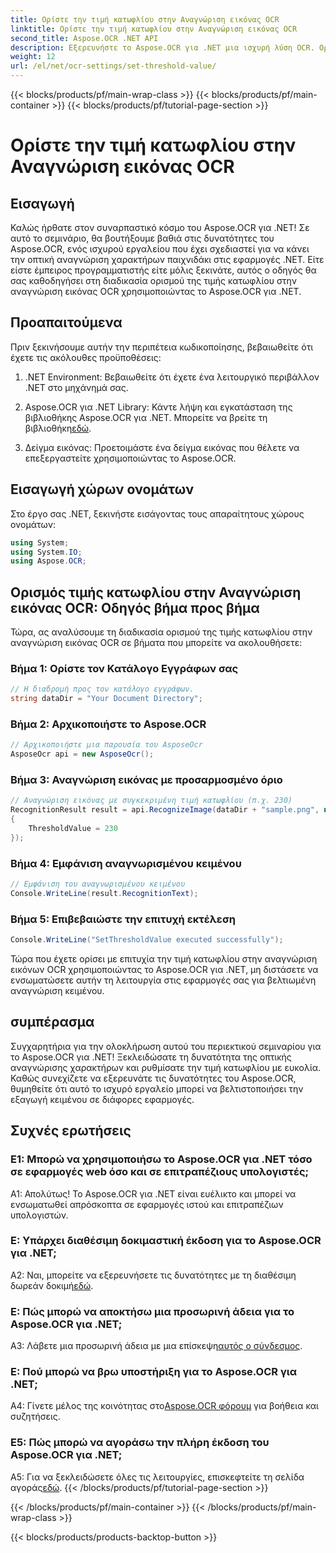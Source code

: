 ```yaml
---
title: Ορίστε την τιμή κατωφλίου στην Αναγνώριση εικόνας OCR
linktitle: Ορίστε την τιμή κατωφλίου στην Αναγνώριση εικόνας OCR
second_title: Aspose.OCR .NET API
description: Εξερευνήστε το Aspose.OCR για .NET μια ισχυρή λύση OCR. Ορίστε τις προσαρμοσμένες τιμές κατωφλίου χωρίς κόπο. Βελτιώστε την αναγνώριση κειμένου στις εφαρμογές σας.
weight: 12
url: /el/net/ocr-settings/set-threshold-value/
---
```


{{< blocks/products/pf/main-wrap-class >}}
{{< blocks/products/pf/main-container >}}
{{< blocks/products/pf/tutorial-page-section >}}

# Ορίστε την τιμή κατωφλίου στην Αναγνώριση εικόνας OCR

## Εισαγωγή

Καλώς ήρθατε στον συναρπαστικό κόσμο του Aspose.OCR για .NET! Σε αυτό το σεμινάριο, θα βουτήξουμε βαθιά στις δυνατότητες του Aspose.OCR, ενός ισχυρού εργαλείου που έχει σχεδιαστεί για να κάνει την οπτική αναγνώριση χαρακτήρων παιχνιδάκι στις εφαρμογές .NET. Είτε είστε έμπειρος προγραμματιστής είτε μόλις ξεκινάτε, αυτός ο οδηγός θα σας καθοδηγήσει στη διαδικασία ορισμού της τιμής κατωφλίου στην αναγνώριση εικόνας OCR χρησιμοποιώντας το Aspose.OCR για .NET.

## Προαπαιτούμενα

Πριν ξεκινήσουμε αυτήν την περιπέτεια κωδικοποίησης, βεβαιωθείτε ότι έχετε τις ακόλουθες προϋποθέσεις:

1. .NET Environment: Βεβαιωθείτε ότι έχετε ένα λειτουργικό περιβάλλον .NET στο μηχάνημά σας.

2.  Aspose.OCR για .NET Library: Κάντε λήψη και εγκατάσταση της βιβλιοθήκης Aspose.OCR για .NET. Μπορείτε να βρείτε τη βιβλιοθήκη[εδώ](https://releases.aspose.com/ocr/net/).

3. Δείγμα εικόνας: Προετοιμάστε ένα δείγμα εικόνας που θέλετε να επεξεργαστείτε χρησιμοποιώντας το Aspose.OCR.

## Εισαγωγή χώρων ονομάτων

Στο έργο σας .NET, ξεκινήστε εισάγοντας τους απαραίτητους χώρους ονομάτων:

```csharp
using System;
using System.IO;
using Aspose.OCR;
```

## Ορισμός τιμής κατωφλίου στην Αναγνώριση εικόνας OCR: Οδηγός βήμα προς βήμα

Τώρα, ας αναλύσουμε τη διαδικασία ορισμού της τιμής κατωφλίου στην αναγνώριση εικόνας OCR σε βήματα που μπορείτε να ακολουθήσετε:

### Βήμα 1: Ορίστε τον Κατάλογο Εγγράφων σας

```csharp
// Η διαδρομή προς τον κατάλογο εγγράφων.
string dataDir = "Your Document Directory";
```

### Βήμα 2: Αρχικοποιήστε το Aspose.OCR

```csharp
// Αρχικοποιήστε μια παρουσία του AsposeOcr
AsposeOcr api = new AsposeOcr();
```

### Βήμα 3: Αναγνώριση εικόνας με προσαρμοσμένο όριο

```csharp
// Αναγνώριση εικόνας με συγκεκριμένη τιμή κατωφλίου (π.χ. 230)
RecognitionResult result = api.RecognizeImage(dataDir + "sample.png", new RecognitionSettings
{
    ThresholdValue = 230
});
```

### Βήμα 4: Εμφάνιση αναγνωρισμένου κειμένου

```csharp
// Εμφάνιση του αναγνωρισμένου κειμένου
Console.WriteLine(result.RecognitionText);
```

### Βήμα 5: Επιβεβαιώστε την επιτυχή εκτέλεση

```csharp
Console.WriteLine("SetThresholdValue executed successfully");
```

Τώρα που έχετε ορίσει με επιτυχία την τιμή κατωφλίου στην αναγνώριση εικόνων OCR χρησιμοποιώντας το Aspose.OCR για .NET, μη διστάσετε να ενσωματώσετε αυτήν τη λειτουργία στις εφαρμογές σας για βελτιωμένη αναγνώριση κειμένου.

## συμπέρασμα

Συγχαρητήρια για την ολοκλήρωση αυτού του περιεκτικού σεμιναρίου για το Aspose.OCR για .NET! Ξεκλειδώσατε τη δυνατότητα της οπτικής αναγνώρισης χαρακτήρων και ρυθμίσατε την τιμή κατωφλίου με ευκολία. Καθώς συνεχίζετε να εξερευνάτε τις δυνατότητες του Aspose.OCR, θυμηθείτε ότι αυτό το ισχυρό εργαλείο μπορεί να βελτιστοποιήσει την εξαγωγή κειμένου σε διάφορες εφαρμογές.

## Συχνές ερωτήσεις

### Ε1: Μπορώ να χρησιμοποιήσω το Aspose.OCR για .NET τόσο σε εφαρμογές web όσο και σε επιτραπέζιους υπολογιστές;

Α1: Απολύτως! Το Aspose.OCR για .NET είναι ευέλικτο και μπορεί να ενσωματωθεί απρόσκοπτα σε εφαρμογές ιστού και επιτραπέζιων υπολογιστών.

### Ε: Υπάρχει διαθέσιμη δοκιμαστική έκδοση για το Aspose.OCR για .NET;

 A2: Ναι, μπορείτε να εξερευνήσετε τις δυνατότητες με τη διαθέσιμη δωρεάν δοκιμή[εδώ](https://releases.aspose.com/).

### Ε: Πώς μπορώ να αποκτήσω μια προσωρινή άδεια για το Aspose.OCR για .NET;

 A3: Λάβετε μια προσωρινή άδεια με μια επίσκεψη[αυτός ο σύνδεσμος](https://purchase.aspose.com/temporary-license/).

### Ε: Πού μπορώ να βρω υποστήριξη για το Aspose.OCR για .NET;

 A4: Γίνετε μέλος της κοινότητας στο[Aspose.OCR φόρουμ](https://forum.aspose.com/c/ocr/16) για βοήθεια και συζητήσεις.

### Ε5: Πώς μπορώ να αγοράσω την πλήρη έκδοση του Aspose.OCR για .NET;

 A5: Για να ξεκλειδώσετε όλες τις λειτουργίες, επισκεφτείτε τη σελίδα αγοράς[εδώ](https://purchase.aspose.com/buy).
{{< /blocks/products/pf/tutorial-page-section >}}

{{< /blocks/products/pf/main-container >}}
{{< /blocks/products/pf/main-wrap-class >}}

{{< blocks/products/products-backtop-button >}}

